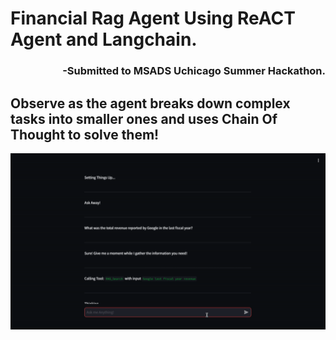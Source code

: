 # Financial Rag Agent Using ReACT Agent and Langchain.
<p align="right"><h3 align="right">-Submitted to MSADS Uchicago Summer Hackathon.</h3></p>

## Observe as the agent breaks down complex tasks into smaller ones and uses Chain Of Thought to solve them!
<img src="https://github.com/aayushv001/ReactFinancialRAG/blob/main/demo.gif"/>
